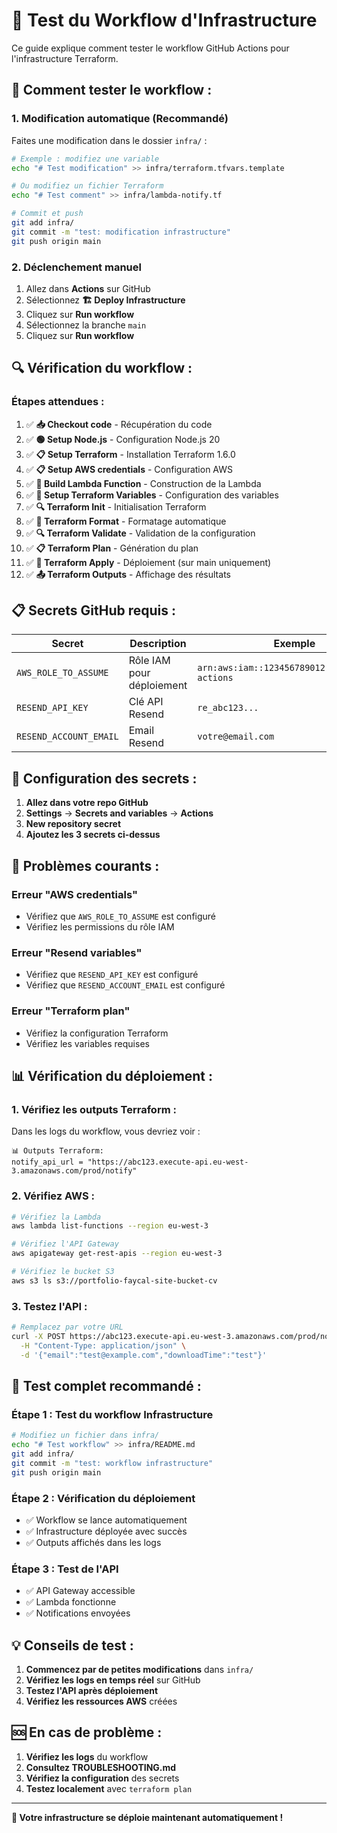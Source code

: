 # 🧪 Test du Workflow d'Infrastructure

Ce guide explique comment tester le workflow GitHub Actions pour l'infrastructure Terraform.

## 🚀 **Comment tester le workflow :**

### **1. Modification automatique (Recommandé)**
Faites une modification dans le dossier `infra/` :

```bash
# Exemple : modifiez une variable
echo "# Test modification" >> infra/terraform.tfvars.template

# Ou modifiez un fichier Terraform
echo "# Test comment" >> infra/lambda-notify.tf

# Commit et push
git add infra/
git commit -m "test: modification infrastructure"
git push origin main
```

### **2. Déclenchement manuel**
1. Allez dans **Actions** sur GitHub
2. Sélectionnez **🏗️ Deploy Infrastructure**
3. Cliquez sur **Run workflow**
4. Sélectionnez la branche `main`
5. Cliquez sur **Run workflow**

## 🔍 **Vérification du workflow :**

### **Étapes attendues :**
1. ✅ **📥 Checkout code** - Récupération du code
2. ✅ **🟢 Setup Node.js** - Configuration Node.js 20
3. ✅ **📋 Setup Terraform** - Installation Terraform 1.6.0
4. ✅ **📋 Setup AWS credentials** - Configuration AWS
5. ✅ **🔨 Build Lambda Function** - Construction de la Lambda
6. ✅ **🔧 Setup Terraform Variables** - Configuration des variables
7. ✅ **🔍 Terraform Init** - Initialisation Terraform
8. ✅ **🎨 Terraform Format** - Formatage automatique
9. ✅ **🔍 Terraform Validate** - Validation de la configuration
10. ✅ **📋 Terraform Plan** - Génération du plan
11. ✅ **🚀 Terraform Apply** - Déploiement (sur main uniquement)
12. ✅ **📤 Terraform Outputs** - Affichage des résultats

## 📋 **Secrets GitHub requis :**

| Secret | Description | Exemple |
|--------|-------------|---------|
| `AWS_ROLE_TO_ASSUME` | Rôle IAM pour déploiement | `arn:aws:iam::123456789012:role/github-actions` |
| `RESEND_API_KEY` | Clé API Resend | `re_abc123...` |
| `RESEND_ACCOUNT_EMAIL` | Email Resend | `votre@email.com` |

## 🔧 **Configuration des secrets :**

1. **Allez dans votre repo GitHub**
2. **Settings** → **Secrets and variables** → **Actions**
3. **New repository secret**
4. **Ajoutez les 3 secrets ci-dessus**

## 🚨 **Problèmes courants :**

### **Erreur "AWS credentials"**
- Vérifiez que `AWS_ROLE_TO_ASSUME` est configuré
- Vérifiez les permissions du rôle IAM

### **Erreur "Resend variables"**
- Vérifiez que `RESEND_API_KEY` est configuré
- Vérifiez que `RESEND_ACCOUNT_EMAIL` est configuré

### **Erreur "Terraform plan"**
- Vérifiez la configuration Terraform
- Vérifiez les variables requises

## 📊 **Vérification du déploiement :**

### **1. Vérifiez les outputs Terraform :**
Dans les logs du workflow, vous devriez voir :
```
📊 Outputs Terraform:
notify_api_url = "https://abc123.execute-api.eu-west-3.amazonaws.com/prod/notify"
```

### **2. Vérifiez AWS :**
```bash
# Vérifiez la Lambda
aws lambda list-functions --region eu-west-3

# Vérifiez l'API Gateway
aws apigateway get-rest-apis --region eu-west-3

# Vérifiez le bucket S3
aws s3 ls s3://portfolio-faycal-site-bucket-cv
```

### **3. Testez l'API :**
```bash
# Remplacez par votre URL
curl -X POST https://abc123.execute-api.eu-west-3.amazonaws.com/prod/notify \
  -H "Content-Type: application/json" \
  -d '{"email":"test@example.com","downloadTime":"test"}'
```

## 🎯 **Test complet recommandé :**

### **Étape 1 : Test du workflow Infrastructure**
```bash
# Modifiez un fichier dans infra/
echo "# Test workflow" >> infra/README.md
git add infra/
git commit -m "test: workflow infrastructure"
git push origin main
```

### **Étape 2 : Vérification du déploiement**
- ✅ Workflow se lance automatiquement
- ✅ Infrastructure déployée avec succès
- ✅ Outputs affichés dans les logs

### **Étape 3 : Test de l'API**
- ✅ API Gateway accessible
- ✅ Lambda fonctionne
- ✅ Notifications envoyées

## 💡 **Conseils de test :**

1. **Commencez par de petites modifications** dans `infra/`
2. **Vérifiez les logs en temps réel** sur GitHub
3. **Testez l'API après déploiement**
4. **Vérifiez les ressources AWS** créées

## 🆘 **En cas de problème :**

1. **Vérifiez les logs** du workflow
2. **Consultez TROUBLESHOOTING.md**
3. **Vérifiez la configuration** des secrets
4. **Testez localement** avec `terraform plan`

---

**🎯 Votre infrastructure se déploie maintenant automatiquement !**
